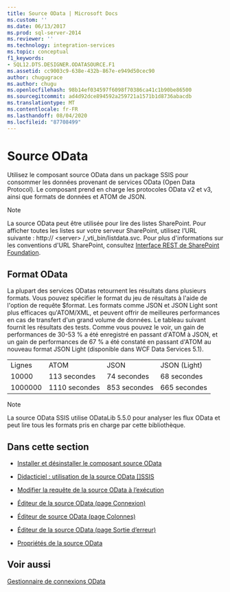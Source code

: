 ```yaml
---
title: Source OData | Microsoft Docs
ms.custom: ''
ms.date: 06/13/2017
ms.prod: sql-server-2014
ms.reviewer: ''
ms.technology: integration-services
ms.topic: conceptual
f1_keywords:
- SQL12.DTS.DESIGNER.ODATASOURCE.F1
ms.assetid: cc9003c9-638e-432b-867e-e949d50cec90
author: chugugrace
ms.author: chugu
ms.openlocfilehash: 98b14ef034597f6098f70386ca41c1b90be86500
ms.sourcegitcommit: ad4d92dce894592a259721a1571b1d8736abacdb
ms.translationtype: MT
ms.contentlocale: fr-FR
ms.lasthandoff: 08/04/2020
ms.locfileid: "87708499"
---
```

# <a name="odata-source"></a>Source OData
  Utilisez le composant source OData dans un package SSIS pour consommer les données provenant de services OData (Open Data Protocol). Le composant prend en charge les protocoles OData v2 et v3, ainsi que formats de données et ATOM de JSON.  
  
> [!NOTE]  
>  La source OData peut être utilisée pour lire des listes SharePoint. Pour afficher toutes les listes sur votre serveur SharePoint, utilisez l’URL suivante : http:// \<server> /_vti_bin/listdata.svc. Pour plus d'informations sur les conventions d'URL SharePoint, consultez [Interface REST de SharePoint Foundation](https://msdn.microsoft.com/library/ff521587.aspx).  
  
## <a name="odata-format"></a>Format OData  
 La plupart des services ODatas retournent les résultats dans plusieurs formats. Vous pouvez spécifier le format du jeu de résultats à l'aide de l'option de requête $format. Les formats comme JSON et JSON Light sont plus efficaces qu'ATOM/XML, et peuvent offrir de meilleures performances en cas de transfert d'un grand volume de données. Le tableau suivant fournit les résultats des tests. Comme vous pouvez le voir, un gain de performances de 30-53 % a été enregistré en passant d'ATOM à JSON, et un gain de performances de 67 % a été constaté en passant d'ATOM au nouveau format JSON Light (disponible dans WCF Data Services 5.1).  
  
|||||  
|-|-|-|-|  
|Lignes|ATOM|JSON|JSON (Light)|  
|10000|113 secondes|74 secondes|68 secondes|  
|1000000|1110 secondes|853 secondes|665 secondes|  
  
> [!NOTE]  
>  La source OData SSIS utilise ODataLib 5.5.0 pour analyser les flux OData et peut lire tous les formats pris en charge par cette bibliothèque.  
  
## <a name="in-this-section"></a>Dans cette section  
  
-   [Installer et désinstaller le composant source OData](../install-and-uninstall-odata-source-component.md)  
  
-   [Didacticiel : utilisation de la source OData &#91;&#93;SSIS](tutorial-using-the-odata-source.md)  
  
-   [Modifier la requête de la source OData à l’exécution](modify-odata-source-query-at-runtime.md)  
  
-   [Éditeur de la source OData &#40;page Connexion&#41;](../odata-source-editor-connection-page.md)  
  
-   [Éditeur de source OData &#40;page Colonnes&#41;](../odata-source-editor-columns-page.md)  
  
-   [Éditeur de la source OData &#40;page Sortie d’erreur&#41;](../odata-source-editor-error-output-page.md)  
  
-   [Propriétés de la source OData](odata-source-properties.md)  
  
## <a name="see-also"></a>Voir aussi  
 [Gestionnaire de connexions OData](../connection-manager/odata-connection-manager.md)  
  
  
